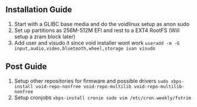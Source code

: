 ## Installation Guide
  1. Start with a GLIBC base media and do the voidlinux setup as anon sudo
  2. Set up partitions as 256M-512M EFI and rest to a EXT4 RootFS (Will setup a zram block later)
  3. Add user and visudo it since void installer wont work
    ```
    useradd -m -G input,audio,video,bluetooth,wheel,storage ivan
    visudo
    ```
## Post Guide
  1. Setup other repositories for firmware and possible drivers
    ```
    sudo xbps-install void-repo-nonfree void-repo-multilib void-repo-multilib-nonfree
    ```
  2. Setup cronjobs
    ```
    xbps-install cronie
    sudo vim /etc/cron.weekly/fstrim
    ```
